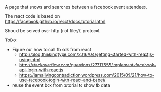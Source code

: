 A page that shows and searches between a facebook event attendees.

The react code is based on https://facebook.github.io/react/docs/tutorial.html

Should be served over http (not file://) protocol.

ToDo:
- Figure out how to call fb sdk from react
  - http://blog.thinkingtype.com/2016/04/getting-started-with-reactjs-using.html
  - http://stackoverflow.com/questions/27717555/implement-facebook-api-login-with-reactjs
  - https://iamalivingcontradiction.wordpress.com/2015/09/21/how-to-use-facebook-login-with-react-and-babel/
- reuse the event box from tutorial to show fb data

